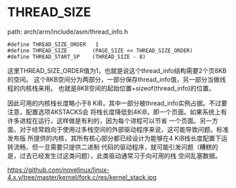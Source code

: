 THREAD_SIZE
========================================

path: arch/arm/include/asm/thread_info.h
```
#define THREAD_SIZE_ORDER   1
#define THREAD_SIZE        (PAGE_SIZE << THREAD_SIZE_ORDER)
#define THREAD_START_SP    (THREAD_SIZE - 8)
```

这里THREAD_SIZE_ORDER值为1，也就是说这个thread_info结构需要2个页8KB的空间。
这个8KB空间分为两部分，一部分保存thread_info值，另一部分当做线程的内核栈来用。
也就是8KB空间的起始位置+sizeof(thread_info)的位置。

因此可用的内核栈长度略小于8 KiB，其中一部分被thread_info实例占据。不过要注意，配置选项4KSTACKS会
将栈长度降低到4KiB，即一个页面。如果系统上有许多进程在运行，这样做是有利的，因为每个进程可以节省
一个页面。另一方面，对于经常趋向于使用过多栈空间的外部驱动程序来说，这可能导致问题。标准发布版
所提供的内核，其所有核心部分都已经设计为能够在4 KiB栈长度配置下运转流畅，但一旦需要只提供二进制
代码的驱动程序，就可能引发问题（糟糕的是，过去已经发生过这类问题），此类驱动通常习于向可用的栈
空间乱塞数据。

https://github.com/novelinux/linux-4.x.y/tree/master/kernel/fork.c/res/kernel_stack.jpg
